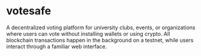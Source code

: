 # votesafe
A decentralized voting platform for university clubs, events, or organizations where users can vote without installing wallets or using crypto. All blockchain transactions happen in the background on a testnet, while users interact through a familiar web interface.
